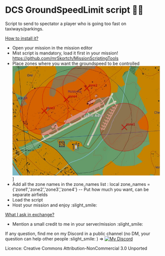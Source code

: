 # DCS GroundSpeedLimit script 👮‍♂️
Script to send to spectator a player who is going too fast on taxiways/parkings.

<ins>How to install it?</ins>
- Open your mission in the mission editor
- Mist script is mandatory, load it first in your mission! https://github.com/mrSkortch/MissionScriptingTools
- Place zones where you want the groundspeed to be controlled
![ExampleZones](zonesExample.JPG)]
- Add all the zone names in the zone_names list : local zone_names = {'zone1','zone2','zone3','zone4'} -- Put how much you want, can be separate airfields
- Load the script
- Host your mission and enjoy :slight_smile:

<ins>What I ask in exchange?</ins>
- Mention a small credit to me in your server/mission :slight_smile: 

If any question, find me on my Discord in a public channel (no DM, your question can help other people :slight_smile: ) =>
[![My Discord](https://cdn.discordapp.com/attachments/559138601573548052/999311782382424084/unknown.png)](https://discord.gg/ZUZdMzQ)

Licence: Creative Commons Attribution-NonCommercial 3.0 Unported